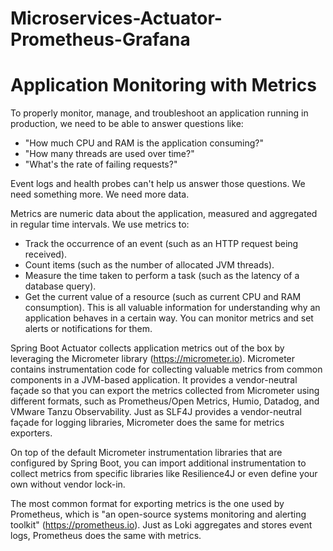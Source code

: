 # Microservices-Actuator-Prometheus-Grafana
 
# Application Monitoring with Metrics

To properly monitor, manage, and troubleshoot an application running in production, we need to be able to answer questions like:

- "How much CPU and RAM is the application consuming?"
- "How many threads are used over time?"
- "What's the rate of failing requests?"

Event logs and health probes can't help us answer those questions. We need something more. We need more data.

Metrics are numeric data about the application, measured and aggregated in regular time intervals. We use metrics to:

- Track the occurrence of an event (such as an HTTP request being received).
- Count items (such as the number of allocated JVM threads).
- Measure the time taken to perform a task (such as the latency of a database query).
- Get the current value of a resource (such as current CPU and RAM consumption). This is all valuable information for understanding why an application behaves in a certain way. You can monitor metrics and set alerts or notifications for them.

Spring Boot Actuator collects application metrics out of the box by leveraging the Micrometer library (https://micrometer.io). Micrometer contains instrumentation code for collecting valuable metrics from common components in a JVM-based application. It provides a vendor-neutral façade so that you can export the metrics collected from Micrometer using different formats, such as Prometheus/Open Metrics, Humio, Datadog, and VMware Tanzu Observability. Just as SLF4J provides a vendor-neutral façade for logging libraries, Micrometer does the same for metrics exporters.

On top of the default Micrometer instrumentation libraries that are configured by Spring Boot, you can import additional instrumentation to collect metrics from specific libraries like Resilience4J or even define your own without vendor lock-in.

The most common format for exporting metrics is the one used by Prometheus, which is "an open-source systems monitoring and alerting toolkit" (https://prometheus.io). Just as Loki aggregates and stores event logs, Prometheus does the same with metrics.
